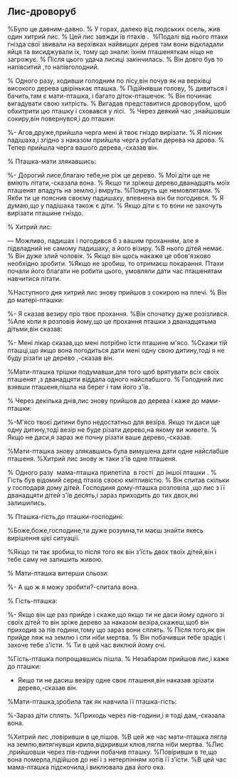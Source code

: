 ## Лис-дроворуб

%Було це давним-давно.
% У горах, далеко від людських осель, жив один хитрий лис.
% Цей лис завжди їв птахів .
 %Подалі від нього птахи гнізда свої звивали на верхівках найвищих дерев там вони відкладали яйця та висиджували їх, тому що знали: їхнім пташеняткам ніщо не загрожує.
% Після цього удача лисиці закінчилась.
% Він довго був то напівситий ,то напівголодний.

% Одного разу, ходивши голодним по лісу,він почув як на верхівці високого дерева цвірінькає пташка.
% Підійнявши голову,
% дивиться і бачить,там є мати-пташка, і багато діток-пташечок.
% Він починає вигадувати свою хитрість.
% Вигадав представитися дроворубом, щоб обхитрити цю пташку і сховався у лісі. 
% Через деякий час ,знайшовши сокиру,він повернувся,і до пташки:

%- Агов,друже,прийшла черга мені й твоє гніздо вирізати.
% Я лісник падішаха,і згідно з наказом прийшла черга рубати дерева на дрова.
% Тепер прийшла черга вашого дерева,-сказав він.

% Пташка-мати злякавшись:

%- Дорогий лисе,благаю тебе,не ріж це дерево.
% Мої діти ще не вміють літати,-сказала вона.
% Якщо ти зріжеш дерево,дванадцять моїх пташенят впадуть на землю,і вмруть.
%Помруть ще немовлятами.
% Якби ти це пояснив своєму падишаху, впевнена він би погодився.
% Я думаю,що у падішаха також є діти.
% Якщо діти є то вони не захочуть вирізати пташине гніздо.

% Хитрий лис:

— Можливо, падишах і погодився б з вашим проханням, але я підвладний не самому падишаху, а його візиру.
%В нього дітей немає.
% Він дуже злий чоловік.
% Якщо він щось накаже це обов'язково необхідно зробити.
%Якщо не зробиш, то отримаєш покарання.
Птахи почали його благати не робити цього, умовляли дати час пташенятам навчитися літати.

%Наступного дня хитрий лис знову прийшов з сокирою на плечі.
% Він до матері-пташки:

%- Я сказав везиру про твоє прохання.
%Він спочатку дуже розізлився.
%Але коли я розповів йому,що це прохання пташки з дванадцятьма дітьми,він сказав:

%- Мені лікар сказав,що мені потрібно їсти пташине м'ясо.
%Скажи тій пташці,що якщо вона погодиться дати мені одну свою дитину,тоді я не буду різати це дерево ,-сказав він.

%Мати-пташка трішки подумавши,для того щоб врятувати всіх своїх пташенят ,з дванадцяти віддала одного найслабшого.
% Голодний лис взявши пташеня,пішла на берег і там його з'їв.

% Через декілька днів,лис знову прийшов до дерева і каже до мами-пташки:

%-М'ясо твоєї дитини було недостатньо для везіра.
Якщо ти даси ще одну дитину,тоді везір не буде різати дерево,на якому ви живете.
% Якщо не даси,я зараз же почну різати ваше дерево,-сказав.

%Мати-пташка знову злякавшись була вимушена дати одне найслабше пташеня.
%Хитрий лис знову ж таки з'їв одне пташеня.

% Одного разу  мама-пташка прилетіла  в гості  до іншої пташки .
% Гість був відомий серед птахів своєю кмітливістю.
% Він спитав скільки у господаря дому дітей.
Господиня дому-пташка розповіла ,що лис з її дванадцяти дітей з'їв десять,і зараз приходить до тих двох,які залишились.

% Пташка-гість,до пташки-господині:

%Боже,боже,господине,ти дуже розумна,ти маєш знайти якесь вирішення цієї ситуації.

%Якщо ти так зробиш,то після того як він з'їсть двох твоїх дітей,він і тебе саму не залишить живою.

% Мати-пташка витерши сльози:

%- А що ж я можу зробити?-спитала вона.

% Гість-пташка:

%- Якщо він ще раз прийде і скаже,що якщо ти не даси йому одного зі своїх дітей то він зріже дерево за наказом везіра,скажеш,щоб він приходив за пів години,тому що зараз вони сплять.
% Після того,як він прийде ляж на землю і спи ніби мертва.
% Він побачивши тебе зрадіє і захоче тебе з'їсти.
% Ти в цей час виклюй йому очі.

%Гість-пташка попрощавшись пішла.
% Незабаром прийшов лис,і каже до пташки:

- Якщо ти не дасиш везіру одне своє пташеня,він наказав зрізати дерево,-сказав він.

%Мати-пташка,зробила так як навчила її пташка-гість:

%-Зараз діти сплять.
%Приходь через пів-години,і я тоді дам,-сказала вона.

%Хитрий лис ,повіривши в це,пішов.
%В цей же час мати-пташка лягла на землю,витягнувши крила,відкривши клюв,лягла ніби мертва.
%Лис ,прийшовши через пів-години побачив пташку.
%Повіривши в те,що вона померла,підійшов до неї і з нетерпінням хотів її з'їсти.
%В цей час мама-пташка підскочила,і виклювала два його ока.
